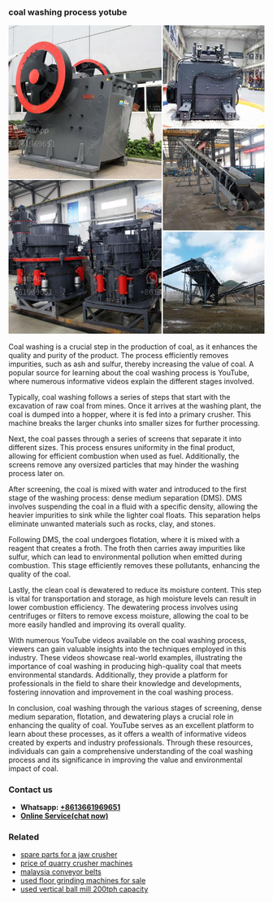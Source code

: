 <h3>coal washing process yotube</h3><img src='1704951558.jpg' alt=''><p>Coal washing is a crucial step in the production of coal, as it enhances the quality and purity of the product. The process efficiently removes impurities, such as ash and sulfur, thereby increasing the value of coal. A popular source for learning about the coal washing process is YouTube, where numerous informative videos explain the different stages involved.</p><p>Typically, coal washing follows a series of steps that start with the excavation of raw coal from mines. Once it arrives at the washing plant, the coal is dumped into a hopper, where it is fed into a primary crusher. This machine breaks the larger chunks into smaller sizes for further processing.</p><p>Next, the coal passes through a series of screens that separate it into different sizes. This process ensures uniformity in the final product, allowing for efficient combustion when used as fuel. Additionally, the screens remove any oversized particles that may hinder the washing process later on.</p><p>After screening, the coal is mixed with water and introduced to the first stage of the washing process: dense medium separation (DMS). DMS involves suspending the coal in a fluid with a specific density, allowing the heavier impurities to sink while the lighter coal floats. This separation helps eliminate unwanted materials such as rocks, clay, and stones.</p><p>Following DMS, the coal undergoes flotation, where it is mixed with a reagent that creates a froth. The froth then carries away impurities like sulfur, which can lead to environmental pollution when emitted during combustion. This stage efficiently removes these pollutants, enhancing the quality of the coal.</p><p>Lastly, the clean coal is dewatered to reduce its moisture content. This step is vital for transportation and storage, as high moisture levels can result in lower combustion efficiency. The dewatering process involves using centrifuges or filters to remove excess moisture, allowing the coal to be more easily handled and improving its overall quality.</p><p>With numerous YouTube videos available on the coal washing process, viewers can gain valuable insights into the techniques employed in this industry. These videos showcase real-world examples, illustrating the importance of coal washing in producing high-quality coal that meets environmental standards. Additionally, they provide a platform for professionals in the field to share their knowledge and developments, fostering innovation and improvement in the coal washing process.</p><p>In conclusion, coal washing through the various stages of screening, dense medium separation, flotation, and dewatering plays a crucial role in enhancing the quality of coal. YouTube serves as an excellent platform to learn about these processes, as it offers a wealth of informative videos created by experts and industry professionals. Through these resources, individuals can gain a comprehensive understanding of the coal washing process and its significance in improving the value and environmental impact of coal.</p><h3>Contact us</h3><ul><li><strong>Whatsapp:&nbsp;<a href="https://wa.me/8613661969651">+8613661969651</a></strong></li><li><a href="https://swt.shibang-china.com/?git&amp;zhl&amp;coal washing process yotube"><strong>Online Service(chat now)</strong></a></li></ul><h3>Related</h3><ul><li><a href='spare parts for a jaw crusher.md'>spare parts for a jaw crusher</a></li><li><a href='price of quarry crusher machines.md'>price of quarry crusher machines</a></li><li><a href='malaysia conveyor belts.md'>malaysia conveyor belts</a></li><li><a href='used floor grinding machines for sale.md'>used floor grinding machines for sale</a></li><li><a href='used vertical ball mill 200tph capacity.md'>used vertical ball mill 200tph capacity</a></li></ul>